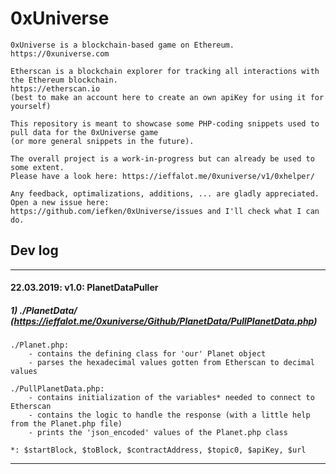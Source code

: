 # 0xUniverse

	0xUniverse is a blockchain-based game on Ethereum.
	https://0xuniverse.com

	Etherscan is a blockchain explorer for tracking all interactions with the Ethereum blockchain.
	https://etherscan.io
	(best to make an account here to create an own apiKey for using it for yourself)

	This repository is meant to showcase some PHP-coding snippets used to pull data for the 0xUniverse game 
	(or more general snippets in the future).
	
	The overall project is a work-in-progress but can already be used to some extent. 
	Please have a look here: https://ieffalot.me/0xuniverse/v1/0xhelper/ 
	
	Any feedback, optimalizations, additions, ... are gladly appreciated. Open a new issue here:
	https://github.com/iefken/0xUniverse/issues and I'll check what I can do.
	

## Dev log


------------------------------------------------------------------------------
#### 22.03.2019: v1.0: PlanetDataPuller
	
##### 1) ./PlanetData/ (https://ieffalot.me/0xuniverse/Github/PlanetData/PullPlanetData.php)

	./Planet.php:
		- contains the defining class for 'our' Planet object
		- parses the hexadecimal values gotten from Etherscan to decimal values

	./PullPlanetData.php:
		- contains initialization of the variables* needed to connect to Etherscan
		- contains the logic to handle the response (with a little help from the Planet.php file)
		- prints the 'json_encoded' values of the Planet.php class

	*: $startBlock, $toBlock, $contractAddress, $topic0, $apiKey, $url
------------------------------------------------------------------------------
